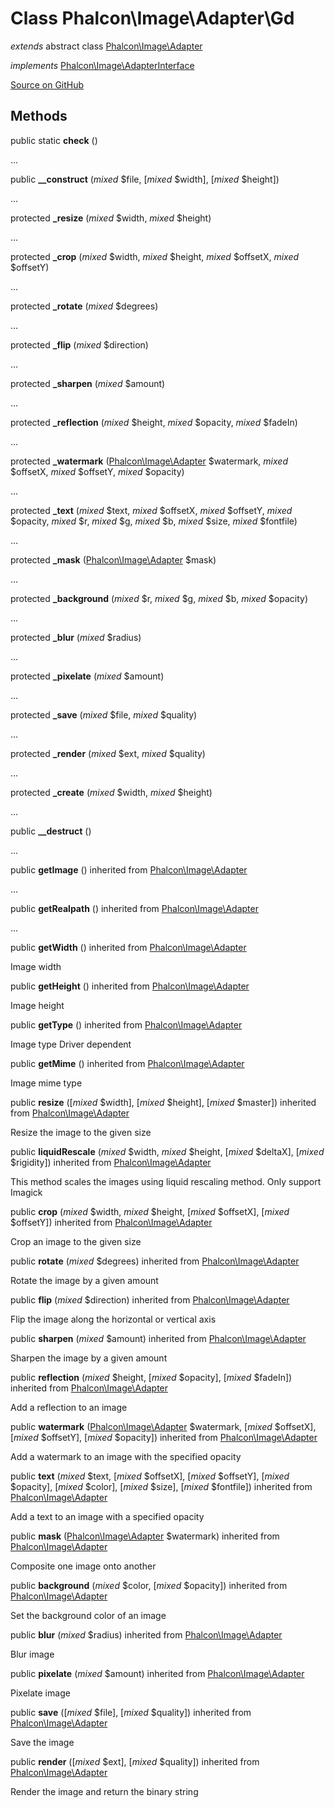 # Class **Phalcon\\Image\\Adapter\\Gd**

*extends* abstract class [Phalcon\Image\Adapter](/[[language]]/[[version]]/api/Phalcon_Image_Adapter)

*implements* [Phalcon\Image\AdapterInterface](/[[language]]/[[version]]/api/Phalcon_Image_AdapterInterface)

<a href="https://github.com/phalcon/cphalcon/blob/master/phalcon/image/adapter/gd.zep" class="btn btn-default btn-sm">Source on GitHub</a>

## Methods
public static  **check** ()

...


public  **__construct** (*mixed* $file, [*mixed* $width], [*mixed* $height])

...


protected  **_resize** (*mixed* $width, *mixed* $height)

...


protected  **_crop** (*mixed* $width, *mixed* $height, *mixed* $offsetX, *mixed* $offsetY)

...


protected  **_rotate** (*mixed* $degrees)

...


protected  **_flip** (*mixed* $direction)

...


protected  **_sharpen** (*mixed* $amount)

...


protected  **_reflection** (*mixed* $height, *mixed* $opacity, *mixed* $fadeIn)

...


protected  **_watermark** ([Phalcon\Image\Adapter](/[[language]]/[[version]]/api/Phalcon_Image_Adapter) $watermark, *mixed* $offsetX, *mixed* $offsetY, *mixed* $opacity)

...


protected  **_text** (*mixed* $text, *mixed* $offsetX, *mixed* $offsetY, *mixed* $opacity, *mixed* $r, *mixed* $g, *mixed* $b, *mixed* $size, *mixed* $fontfile)

...


protected  **_mask** ([Phalcon\Image\Adapter](/[[language]]/[[version]]/api/Phalcon_Image_Adapter) $mask)

...


protected  **_background** (*mixed* $r, *mixed* $g, *mixed* $b, *mixed* $opacity)

...


protected  **_blur** (*mixed* $radius)

...


protected  **_pixelate** (*mixed* $amount)

...


protected  **_save** (*mixed* $file, *mixed* $quality)

...


protected  **_render** (*mixed* $ext, *mixed* $quality)

...


protected  **_create** (*mixed* $width, *mixed* $height)

...


public  **__destruct** ()

...


public  **getImage** () inherited from [Phalcon\Image\Adapter](/[[language]]/[[version]]/api/Phalcon_Image_Adapter)

...


public  **getRealpath** () inherited from [Phalcon\Image\Adapter](/[[language]]/[[version]]/api/Phalcon_Image_Adapter)

...


public  **getWidth** () inherited from [Phalcon\Image\Adapter](/[[language]]/[[version]]/api/Phalcon_Image_Adapter)

Image width



public  **getHeight** () inherited from [Phalcon\Image\Adapter](/[[language]]/[[version]]/api/Phalcon_Image_Adapter)

Image height



public  **getType** () inherited from [Phalcon\Image\Adapter](/[[language]]/[[version]]/api/Phalcon_Image_Adapter)

Image type
Driver dependent



public  **getMime** () inherited from [Phalcon\Image\Adapter](/[[language]]/[[version]]/api/Phalcon_Image_Adapter)

Image mime type



public  **resize** ([*mixed* $width], [*mixed* $height], [*mixed* $master]) inherited from [Phalcon\Image\Adapter](/[[language]]/[[version]]/api/Phalcon_Image_Adapter)

Resize the image to the given size



public  **liquidRescale** (*mixed* $width, *mixed* $height, [*mixed* $deltaX], [*mixed* $rigidity]) inherited from [Phalcon\Image\Adapter](/[[language]]/[[version]]/api/Phalcon_Image_Adapter)

This method scales the images using liquid rescaling method. Only support Imagick



public  **crop** (*mixed* $width, *mixed* $height, [*mixed* $offsetX], [*mixed* $offsetY]) inherited from [Phalcon\Image\Adapter](/[[language]]/[[version]]/api/Phalcon_Image_Adapter)

Crop an image to the given size



public  **rotate** (*mixed* $degrees) inherited from [Phalcon\Image\Adapter](/[[language]]/[[version]]/api/Phalcon_Image_Adapter)

Rotate the image by a given amount



public  **flip** (*mixed* $direction) inherited from [Phalcon\Image\Adapter](/[[language]]/[[version]]/api/Phalcon_Image_Adapter)

Flip the image along the horizontal or vertical axis



public  **sharpen** (*mixed* $amount) inherited from [Phalcon\Image\Adapter](/[[language]]/[[version]]/api/Phalcon_Image_Adapter)

Sharpen the image by a given amount



public  **reflection** (*mixed* $height, [*mixed* $opacity], [*mixed* $fadeIn]) inherited from [Phalcon\Image\Adapter](/[[language]]/[[version]]/api/Phalcon_Image_Adapter)

Add a reflection to an image



public  **watermark** ([Phalcon\Image\Adapter](/[[language]]/[[version]]/api/Phalcon_Image_Adapter) $watermark, [*mixed* $offsetX], [*mixed* $offsetY], [*mixed* $opacity]) inherited from [Phalcon\Image\Adapter](/[[language]]/[[version]]/api/Phalcon_Image_Adapter)

Add a watermark to an image with the specified opacity



public  **text** (*mixed* $text, [*mixed* $offsetX], [*mixed* $offsetY], [*mixed* $opacity], [*mixed* $color], [*mixed* $size], [*mixed* $fontfile]) inherited from [Phalcon\Image\Adapter](/[[language]]/[[version]]/api/Phalcon_Image_Adapter)

Add a text to an image with a specified opacity



public  **mask** ([Phalcon\Image\Adapter](/[[language]]/[[version]]/api/Phalcon_Image_Adapter) $watermark) inherited from [Phalcon\Image\Adapter](/[[language]]/[[version]]/api/Phalcon_Image_Adapter)

Composite one image onto another



public  **background** (*mixed* $color, [*mixed* $opacity]) inherited from [Phalcon\Image\Adapter](/[[language]]/[[version]]/api/Phalcon_Image_Adapter)

Set the background color of an image



public  **blur** (*mixed* $radius) inherited from [Phalcon\Image\Adapter](/[[language]]/[[version]]/api/Phalcon_Image_Adapter)

Blur image



public  **pixelate** (*mixed* $amount) inherited from [Phalcon\Image\Adapter](/[[language]]/[[version]]/api/Phalcon_Image_Adapter)

Pixelate image



public  **save** ([*mixed* $file], [*mixed* $quality]) inherited from [Phalcon\Image\Adapter](/[[language]]/[[version]]/api/Phalcon_Image_Adapter)

Save the image



public  **render** ([*mixed* $ext], [*mixed* $quality]) inherited from [Phalcon\Image\Adapter](/[[language]]/[[version]]/api/Phalcon_Image_Adapter)

Render the image and return the binary string



